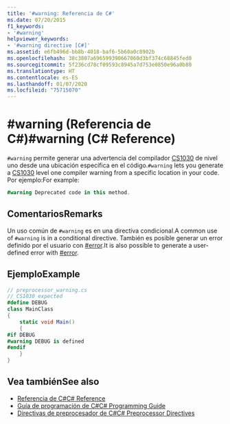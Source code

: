 ```yaml
---
title: '#warning: Referencia de C#'
ms.date: 07/20/2015
f1_keywords:
- '#warning'
helpviewer_keywords:
- '#warning directive [C#]'
ms.assetid: e6fb496d-bb8b-4018-baf6-5b60a0c8902b
ms.openlocfilehash: 38c3807a696599390667060d3bf374c68845fed0
ms.sourcegitcommit: 5f236cd78cf09593c8945a7d753e0850e96a0b80
ms.translationtype: HT
ms.contentlocale: es-ES
ms.lasthandoff: 01/07/2020
ms.locfileid: "75715070"
---
```

# <a name="warning-c-reference"></a><span data-ttu-id="067b1-102">#warning (Referencia de C#)</span><span class="sxs-lookup"><span data-stu-id="067b1-102">#warning (C# Reference)</span></span>
<span data-ttu-id="067b1-103">`#warning` permite generar una advertencia del compilador [CS1030](../../misc/cs1030.md) de nivel uno desde una ubicación específica en el código.</span><span class="sxs-lookup"><span data-stu-id="067b1-103">`#warning` lets you generate a [CS1030](../../misc/cs1030.md) level one compiler warning from a specific location in your code.</span></span> <span data-ttu-id="067b1-104">Por ejemplo:</span><span class="sxs-lookup"><span data-stu-id="067b1-104">For example:</span></span>  
  
```csharp
#warning Deprecated code in this method.  
```  
  
## <a name="remarks"></a><span data-ttu-id="067b1-105">Comentarios</span><span class="sxs-lookup"><span data-stu-id="067b1-105">Remarks</span></span>
 <span data-ttu-id="067b1-106">Un uso común de `#warning` es en una directiva condicional.</span><span class="sxs-lookup"><span data-stu-id="067b1-106">A common use of `#warning` is in a conditional directive.</span></span> <span data-ttu-id="067b1-107">También es posible generar un error definido por el usuario con [#error](./preprocessor-error.md).</span><span class="sxs-lookup"><span data-stu-id="067b1-107">It is also possible to generate a user-defined error with [#error](./preprocessor-error.md).</span></span>  
  
## <a name="example"></a><span data-ttu-id="067b1-108">Ejemplo</span><span class="sxs-lookup"><span data-stu-id="067b1-108">Example</span></span>  

```csharp
// preprocessor_warning.cs  
// CS1030 expected  
#define DEBUG  
class MainClass
{  
    static void Main()
    {  
#if DEBUG  
#warning DEBUG is defined  
#endif  
    }  
}  
```  

## <a name="see-also"></a><span data-ttu-id="067b1-109">Vea también</span><span class="sxs-lookup"><span data-stu-id="067b1-109">See also</span></span>

- [<span data-ttu-id="067b1-110">Referencia de C#</span><span class="sxs-lookup"><span data-stu-id="067b1-110">C# Reference</span></span>](../index.md)
- [<span data-ttu-id="067b1-111">Guía de programación de C#</span><span class="sxs-lookup"><span data-stu-id="067b1-111">C# Programming Guide</span></span>](../../programming-guide/index.md)
- [<span data-ttu-id="067b1-112">Directivas de preprocesador de C#</span><span class="sxs-lookup"><span data-stu-id="067b1-112">C# Preprocessor Directives</span></span>](./index.md)
